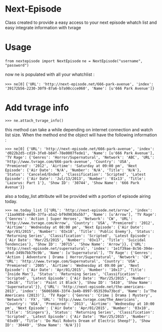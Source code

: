 # Next-Episode

Class created to provide a easy access to your next episode whatch list and easy integrate information with tvrage

# Usage

`from nextepisode import NextEpisode`
`ne = NextEpisode("username", "password")`

now ne is populated with all your whatchlist :

`>>> ne[0]`
`{'URL': 'http://next-episode.net/666-park-avenue', 'index': '39172b56-2230-30f9-87a6-b7a98ccce060', 'Name': [u'666 Park Avenue']}`

# Add tvrage info

`>>> ne.attach_tvrage_info()`

this method can take a while depending on internet connection and watch list size.
When the method end the object will have the following information :

`>>> ne[0]
{'URL': 'http://next-episode.net/666-park-avenue', 'index': 'd022b2d5-cd19-3fe0-b84f-78e0007fede1', 'Name': [u'666 Park Avenue'], 'TV Rage': {'Genres': 'Horror/Supernatural', 'Network': 'ABC', 'URL': 'http://www.tvrage.com/666-park-avenue', 'Country': 'USA', 'Premiered': '2012', 'Airtime': 'Saturday at 09:00 pm', 'Next Episode': {'Air Date': 'N/A', 'Number': 'N/A', 'Title': 'N/A'}, 'Status': 'Canceled/Ended', 'Classification': 'Scripted', 'Latest Episode': {'Air Date': 'Jul/13/2013', 'Number': '01x13', 'Title': 'Lazarus: Part 1'}, 'Show ID': '30744', 'Show Name': '666 Park Avenue'}}`

also a today_list attribute will be provided with a portion of episode airing today.

`>>> ne.today_list
[{'URL': 'http://next-episode.net/arrow', 'index': '11aa9858-ee00-37fa-a5a2-bf9d9030a5b7', 'Name': [u'Arrow'], 'TV Rage': {'Genres': 'Action | Super Heroes', 'Network': 'CW', 'URL': 'http://www.tvrage.com/Arrow', 'Country': 'USA', 'Premiered': '2012', 'Airtime': 'Wednesday at 08:00 pm', 'Next Episode': {'Air Date': 'Apr/01/2015', 'Number': '03x18', 'Title': 'Public Enemy'}, 'Status': 'Returning Series', 'Classification': 'Scripted', 'Latest Episode': {'Air Date': 'Mar/25/2015', 'Number': '03x17', 'Title': 'Suicidal Tendencies'}, 'Show ID': '30715', 'Show Name': 'Arrow'}}, {'URL': 'http://next-episode.net/supernatural', 'index': '1e1f39ae-8c56-394e-afed-349b7bb79c9b', 'Name': [u'Supernatural'], 'TV Rage': {'Genres': 'Action | Adventure | Drama | Horror/Supernatural', 'Network': 'CW', 'URL': 'http://www.tvrage.com/Supernatural', 'Country': 'USA', 'Premiered': '2005', 'Airtime': 'Wednesday at 09:00 pm', 'Next Episode': {'Air Date': 'Apr/01/2015', 'Number': '10x17', 'Title': 'Inside Man'}, 'Status': 'Returning Series', 'Classification': 'Scripted', 'Latest Episode': {'Air Date': 'Mar/25/2015', 'Number': '10x16', 'Title': 'Paint it Black'}, 'Show ID': '5410', 'Show Name': 'Supernatural'}}, {'URL': 'http://next-episode.net/the-americans-2013', 'index': '56065866-33f4-3a4b-8997-953539a73bcd', 'Name': [u'The Americans (2013)'], 'TV Rage': {'Genres': 'Crime | Drama | Mystery', 'Network': 'FX', 'URL': 'http://www.tvrage.com/The_Americans', 'Country': 'USA', 'Premiered': '2013', 'Airtime': 'Wednesday at 10:00 pm', 'Next Episode': {'Air Date': 'Apr/01/2015', 'Number': '03x10', 'Title': 'Stingers'}, 'Status': 'Returning Series', 'Classification': 'Scripted', 'Latest Episode': {'Air Date': 'Mar/25/2015', 'Number': '03x09', 'Title': 'Do Mail Robots Dream of Electric Sheep?'}, 'Show ID': '30449', 'Show Name': 'N/A'}}]`